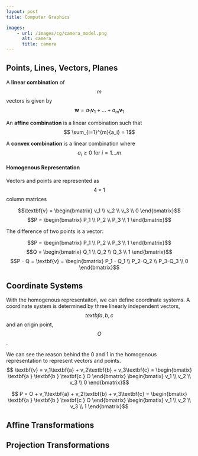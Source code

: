 ```yaml
---
layout: post
title: Computer Graphics

images:
    - url: /images/cg/camera_model.png
      alt: camera
      title: camera
---
```

## Points, Lines, Vectors, Planes
A **linear combination** of $$m$$ vectors is given by 
$$ \textbf{w} = a_1\textbf{v}_1 + \ldots + a_m\textbf{v}_1 $$

An **affine combination** is a linear combination such that
$$ \sum_{i=1}^{m}{a_i} = 1$$

A **convex combination** is a linear combination where
$$a_i \geq 0 \text{ for } i=1 \ldots m$$

#### Homogenous Representation
Vectors and points are represented as $$ 4 \times 1$$ column matrices

$$\textbf{v} = \begin{bmatrix} v_1 \\ v_2 \\ v_3 \\ 0 \end{bmatrix}$$
$$P = \begin{bmatrix} P_1 \\ P_2 \\ P_3 \\ 1 \end{bmatrix}$$

The difference of two points is a vector:

$$P = \begin{bmatrix} P_1 \\ P_2 \\ P_3 \\ 1 \end{bmatrix}$$
$$Q = \begin{bmatrix} Q_1 \\ Q_2 \\ Q_3 \\ 1 \end{bmatrix}$$
$$P - Q = \textbf{v} = \begin{bmatrix} P_1 - Q_1 \\ P_2-Q_2 \\ P_3-Q_3 \\ 0 \end{bmatrix}$$

## Coordinate Systems
With the homogenous representaiton, we can define coordinate systems.
A coordinate system is determined by three linearly independent vectors, 
$$textbf{a, b, c} $$ and an origin point, $$O$$.

We can see the reason behind the 0 and 1 in the homogenous representation to represent vectors and points.
$$ \textbf{v} = v_1\textbf{a} + v_2\textbf{b} + v_3\textbf{c} = 
\begin{bmatix} \textbf{a } \textbf{b } \textbf{c } O \end{bmatrix}
\begin{bmatix} v_1 \\ v_2 \\ v_3 \\ 0 \end{bmatrix}$$

$$ P = O + v_1\textbf{a} + v_2\textbf{b} + v_3\textbf{c} = 
\begin{bmatix} \textbf{a } \textbf{b } \textbf{c } O \end{bmatrix}
\begin{bmatix} v_1 \\ v_2 \\ v_3 \\ 1 \end{bmatrix}$$

## Affine Transformations

## Projection Transformations
